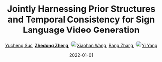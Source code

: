 ---
title: "Jointly Harnessing Prior Structures and Temporal Consistency for Sign Language Video Generation"
collection: publications
permalink: /publication/Jointly-2022
date: 2022-01-01
doi: 
keywords: 
venue: 'arXiv preprint arXiv:2207.03714'
author: '<a href="https://zdzheng.xyz/authors/Yucheng-Suo" class="author">Yucheng Suo</a>, <strong><a href="https://zdzheng.xyz/authors/Zhedong-Zheng" class="author">Zhedong Zheng</a></strong>, <a href="https://zdzheng.xyz/authors/Xiaohan-Wang" class="author"> <img src="https://zdzheng.xyz/files/xiaohan-wang.jpeg" alt="Xiaohan-Wang" style="border-radius: 50%; height:20px; width:20px">Xiaohan Wang</a>, <a href="https://zdzheng.xyz/authors/Bang-Zhang" class="author">Bang Zhang</a>, <a href="https://zdzheng.xyz/authors/Yi-Yang" class="author"> <img src="https://zdzheng.xyz/files/yi-yang.jpeg" alt="Yi-Yang" style="border-radius: 50%; height:20px; width:20px">Yi Yang</a>'
sqlauthor: 'Yucheng Suo, Zhedong Zheng, Xiaohan Wang, Bang Zhang, Yi Yang, '
citation: ' Yucheng Suo,  Zhedong Zheng,  Xiaohan Wang,  Bang Zhang,  Yi Yang, &quot;Jointly Harnessing Prior Structures and Temporal Consistency for Sign Language Video Generation.&quot; arXiv preprint arXiv:2207.03714, 2022.'
pub_year: '2022'
bib: >
    @article{suo2022jointly,<br>author = "Suo, Yucheng and Zheng, Zhedong and Wang, Xiaohan and Zhang, Bang and Yang, Yi",<br>title = "Jointly Harnessing Prior Structures and Temporal Consistency for Sign Language Video Generation",<br>journal = "arXiv preprint arXiv:2207.03714",<br>year = "2022"
    }

---